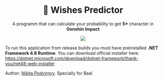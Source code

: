 <h1 align="center">🚀 Wishes Predictor</h1>

<p align="center">A programm that can calculate your probability to get <b>5*</b> character in <b>Genshin Impact</b></p>

<p align="center"><img src="https://i.ibb.co/HHGbcjp/Screenshot-5.png"></p>

To run this application from release builds you must have preinstalled **.NET Framework 4.8 Runtime**. You can download official installer here: https://dotnet.microsoft.com/download/dotnet-framework/thank-you/net48-web-installer

Author: [Nikita Podvirnyy](https://vk.com/technomindlp). Specially for Baal
